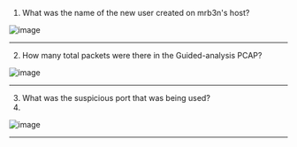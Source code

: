 1. What was the name of the new user created on mrb3n's host?

![image](https://github.com/user-attachments/assets/0523d3ce-82d7-4f9e-a3dc-f5b93bb2ea2f)

---

2. How many total packets were there in the Guided-analysis PCAP?

![image](https://github.com/user-attachments/assets/089ee302-ede3-4340-9780-eb88b7803f03)

---


3. What was the suspicious port that was being used?
4. 
![image](https://github.com/user-attachments/assets/57317c0b-c454-46eb-9aab-8e29c844eb77)

---
